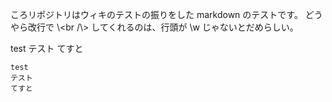 ころリポジトリはウィキのテストの振りをした
markdown のテストです。
どうやら改行で \\<br /\\> してくれるのは、行頭が \\w じゃないとだめらしい。

test
テスト
てすと

    test
    テスト
    てすと



